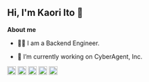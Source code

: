 ## Hi, I'm Kaori Ito 👋

**About me**

- 👨‍💻 I am a Backend Engineer.

- 🔭 I’m currently working on CyberAgent, Inc.

<code><img height="20" alt="go" src="https://skillicons.dev/icons?i=go"></code>
<code><img height="20" alt="gcp" src="https://skillicons.dev/icons?i=gcp"></code>
<code><img height="20" alt="kubernetes" src="https://skillicons.dev/icons?i=kubernetes"></code>
<code><img height="20" alt="mongodb" src="https://skillicons.dev/icons?i=mongodb"></code>
<code><img height="20" alt="redis" src="https://skillicons.dev/icons?i=redis"></code>

<!--
**knut1027/knut1027** is a ✨ _special_ ✨ repository because its `README.md` (this file) appears on your GitHub profile.

Here are some ideas to get you started:

- 🔭 I’m currently working on ...
- 🌱 I’m currently learning ...
- 👯 I’m looking to collaborate on ...
- 🤔 I’m looking for help with ...
- 💬 Ask me about ...
- 📫 How to reach me: ...
- 😄 Pronouns: ...
- ⚡ Fun fact: ...
-->
